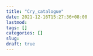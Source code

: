 ```yaml
---
title: "Cry_catalogue"
date: 2021-12-16T15:27:36+08:00
lastmod:
tags: []
categories: []
slug:
draft: true
---
```


